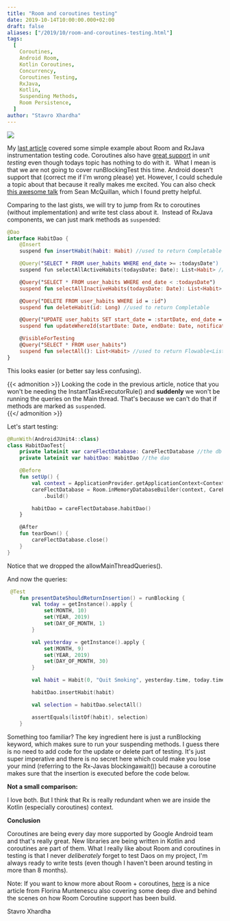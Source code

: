 ```yaml
---
title: "Room and coroutines testing"
date: 2019-10-14T10:00:00.000+02:00
draft: false
aliases: ["/2019/10/room-and-coroutines-testing.html"]
tags:
  [
    Coroutines,
    Android Room,
    Kotlin Coroutines,
    Concurrency,
    Coroutines Testing,
    RxJava,
    Kotlin,
    Suspending Methods,
    Room Persistence,
  ]
author: "Stavro Xhardha"
---
```


[![](https://1.bp.blogspot.com/-gA4cTTnwpNI/XaLzaqvjzsI/AAAAAAAAPuc/97mlWXrOHGcuQBNagNWrGK3f8hsn3fNqACLcBGAsYHQ/s1600/artur-tumasjan--ebp8HkKtrc-unsplash.jpg)](https://1.bp.blogspot.com/-gA4cTTnwpNI/XaLzaqvjzsI/AAAAAAAAPuc/97mlWXrOHGcuQBNagNWrGK3f8hsn3fNqACLcBGAsYHQ/s1600/artur-tumasjan--ebp8HkKtrc-unsplash.jpg)

My [last article](https://www.coroutinedispatcher.com/2019/10/room-and-rxjava-testing.html) covered some simple example about Room and RxJava instrumentation testing code. Coroutines also have [great support](https://github.com/Kotlin/kotlinx.coroutines/tree/master/kotlinx-coroutines-test) in _unit testing_ even though todays topic has nothing to do with it.  What I mean is that we are not going to cover runBlockingTest this time. Android doesn't support that (correct me if I'm wrong please) yet. However, I could schedule a topic about that because it really makes me excited. You can also check [this awesome talk](https://www.droidcon.com/media-detail?video=352671106) from Sean McQuillan, which I found pretty helpful.

Comparing to the last gists, we will try to jump from Rx to coroutines (without implementation) and write test class about it.  Instead of RxJava components, we can just mark methods as `suspend`ed:

```kotlin
@Dao
interface HabitDao {
    @Insert
    suspend fun insertHabit(habit: Habit) //used to return Completable

    @Query("SELECT * FROM user_habits WHERE end_date >= :todaysDate")
    suspend fun selectAllActiveHabits(todaysDate: Date): List<Habit> //used to return Flowable<List<Habit>>

    @Query("SELECT * FROM user_habits WHERE end_date < :todaysDate")
    suspend fun selectAllInactiveHabits(todaysDate: Date): List<Habit> //used to return Flowable<List<Habit>>

    @Query("DELETE FROM user_habits WHERE id = :id")
    suspend fun deleteHabit(id: Long) //used to return Completable

    @Query("UPDATE user_habits SET start_date = :startDate, end_date = :endDate , receive_notification = :notification WHERE id = :id")
    suspend fun updateWhereId(startDate: Date, endDate: Date, notification: Boolean, id: Long) //used to return Completable

    @VisibleForTesting
    @Query("SELECT * FROM user_habits")
    suspend fun selectAll(): List<Habit> //used to return Flowable<List<Habit>>
}
```

This looks easier (or better say less confusing).

{{< admonition >}}
Looking the code in the previous article, notice that you won't be needing the InstantTaskExecutorRule() and **suddenly** we won't be running the queries on the Main thread. That's because we can't do that if methods are marked as `suspend`ed.  
{{</ admonition >}}

Let's start testing:

```kotlin
@RunWith(AndroidJUnit4::class)
class HabitDaoTest{
    private lateinit var careFlectDatabase: CareFlectDatabase //the db instance
    private lateinit var habitDao: HabitDao //the dao

    @Before
    fun setUp() {
        val context = ApplicationProvider.getApplicationContext<Context>()
        careFlectDatabase = Room.inMemoryDatabaseBuilder(context, CareFlectDatabase::class.java)
            .build()

        habitDao = careFlectDatabase.habitDao()
    }

    @After
    fun tearDown() {
        careFlectDatabase.close()
    }
}
```

Notice that we dropped the allowMainThreadQueries().

And now the queries:

```kotlin
 @Test
    fun presentDateShouldReturnInsertion() = runBlocking {
        val today = getInstance().apply {
            set(MONTH, 10)
            set(YEAR, 2019)
            set(DAY_OF_MONTH, 1)
        }

        val yesterday = getInstance().apply {
            set(MONTH, 9)
            set(YEAR, 2019)
            set(DAY_OF_MONTH, 30)
        }

        val habit = Habit(0, "Quit Smoking", yesterday.time, today.time, true)

        habitDao.insertHabit(habit)

        val selection = habitDao.selectAll()

        assertEquals(listOf(habit), selection)
    }
```

Something too familiar? The key ingredient here is just a runBlocking keyword, which makes sure to run your suspending methods. I guess there is no need to add code for the update or delete part of testing. It's just super imperative and there is no secret here which could make you lose your mind (referring to the Rx-Javas blockingawait()) because a coroutine makes sure that the insertion is executed before the code below.

**Not a small comparison:**

I love both. But I think that Rx is really redundant when we are inside the Kotlin (especially coroutines) context.

**Conclusion**

Coroutines are being every day more supported by Google Android team and that's really great. New libraries are being written in Kotlin and coroutines are part of them. What I really like about Room and coroutines in testing is that I never _deliberately_ forget to test Daos on my project, I'm always ready to write tests (even though I haven't been around testing in more than 8 months).

Note: If you want to know more about Room + coroutines, [here](https://medium.com/androiddevelopers/room-coroutines-422b786dc4c5) is a nice article from Florina Muntenescu also covering some deep dive and behind the scenes on how Room Coroutine support has been build.

Stavro Xhardha
